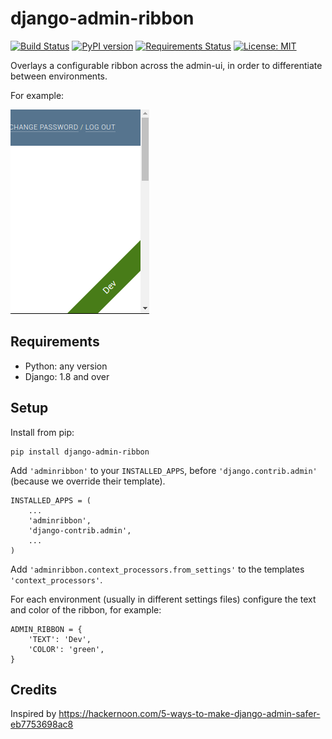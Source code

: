 django-admin-ribbon
===================

[![Build Status](https://travis-ci.org/skioo/django-admin-ribbon.svg?branch=master)](https://travis-ci.org/skioo/django-admin-ribbon)
[![PyPI version](https://badge.fury.io/py/django-admin-ribbon.svg)](https://badge.fury.io/py/django-admin-ribbon)
[![Requirements Status](https://requires.io/github/skioo/django-admin-ribbon/requirements.svg?branch=master)](https://requires.io/github/skioo/django-admin-ribbon/requirements/?branch=master)
[![License: MIT](https://img.shields.io/badge/License-MIT-blue.svg)](https://opensource.org/licenses/MIT)

Overlays a configurable ribbon across the admin-ui, in order to differentiate between environments.

For example:

![Example ribbon](docs/admin_with_ribbon.png)

Requirements
------------

* Python: any version
* Django: 1.8 and over

Setup
-----

Install from pip:

    pip install django-admin-ribbon
   
   
Add `'adminribbon'` to your `INSTALLED_APPS`, before `'django.contrib.admin'` (because we override their template).


    INSTALLED_APPS = (
        ...
        'adminribbon',
        'django-contrib.admin',
        ...
    )
 


Add `'adminribbon.context_processors.from_settings'` to the templates `'context_processors'`.


For each environment (usually in different settings files) configure the text and color of the ribbon, for example:

    ADMIN_RIBBON = {
        'TEXT': 'Dev',
        'COLOR': 'green',
    }


Credits
-------

Inspired by https://hackernoon.com/5-ways-to-make-django-admin-safer-eb7753698ac8
